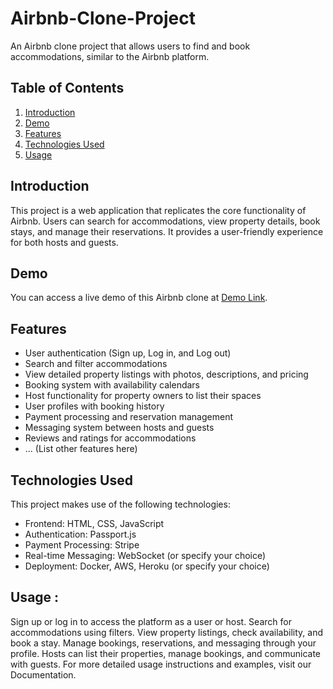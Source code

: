 # Airbnb-Clone-Project

An Airbnb clone project that allows users to find and book accommodations, similar to the Airbnb platform.

## Table of Contents

1. [Introduction](#introduction)
2. [Demo](#demo)
3. [Features](#features)
4. [Technologies Used](#technologies-used)
5. [Usage](#Usage)

## Introduction

This project is a web application that replicates the core functionality of Airbnb. Users can search for accommodations, view property details, book stays, and manage their reservations. It provides a user-friendly experience for both hosts and guests.

## Demo

You can access a live demo of this Airbnb clone at [Demo Link](https://your-demo-link.com).

## Features

- User authentication (Sign up, Log in, and Log out)
- Search and filter accommodations
- View detailed property listings with photos, descriptions, and pricing
- Booking system with availability calendars
- Host functionality for property owners to list their spaces
- User profiles with booking history
- Payment processing and reservation management
- Messaging system between hosts and guests
- Reviews and ratings for accommodations
- ... (List other features here)

## Technologies Used

This project makes use of the following technologies:

- Frontend: HTML, CSS, JavaScript
- Authentication: Passport.js
- Payment Processing: Stripe
- Real-time Messaging: WebSocket (or specify your choice)
- Deployment: Docker, AWS, Heroku (or specify your choice)

## Usage :
Sign up or log in to access the platform as a user or host.
Search for accommodations using filters.
View property listings, check availability, and book a stay.
Manage bookings, reservations, and messaging through your profile.
Hosts can list their properties, manage bookings, and communicate with guests.
For more detailed usage instructions and examples, visit our Documentation.

